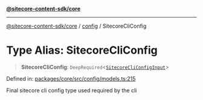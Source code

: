[**@sitecore-content-sdk/core**](../../README.md)

***

[@sitecore-content-sdk/core](../../README.md) / [config](../README.md) / SitecoreCliConfig

# Type Alias: SitecoreCliConfig

> **SitecoreCliConfig**: `DeepRequired`\<[`SitecoreCliConfigInput`](SitecoreCliConfigInput.md)\>

Defined in: [packages/core/src/config/models.ts:215](https://github.com/Sitecore/content-sdk/blob/6011964d1f248a508bbfba336ef2d9fbb216116e/packages/core/src/config/models.ts#L215)

Final sitecore cli config type used required by the cli
